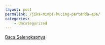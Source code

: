```yaml
---
layout: post
permalink: /jika-mimpi-kucing-pertanda-apa/
categories:
    - Uncategorized
---
```


[Baca Selengkapnya](/10)